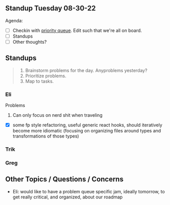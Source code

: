 ## Standup Tuesday 08-30-22

Agenda:

- [ ] Checkin with [priority queue](https://github.com/orgs/Krause-House/projects/6/views/1). Edit such that we're all on board.
- [ ] Standups
- [ ] Other thoughts?

## Standups

> 1. Brainstorm problems for the day. Anyproblems yesterday?
> 2. Prioritize problems.
> 3. Map to tasks.


### Eli
Problems

1. Can only focus on nerd shit when traveling
- [x] some fp style refactoring, useful generic react hooks, should iteratively become more idiomatic (focusing on organizing files around types and transformations of those types)

### Trik

### Greg


## Other Topics / Questions / Concerns
- Eli: would like to have a problem queue specific jam, ideally tomorrow, to get really critical, and organized, about our roadmap
